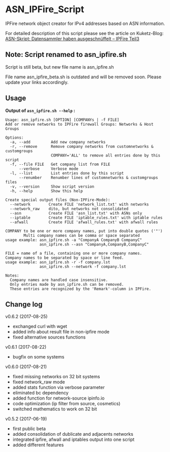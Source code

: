 # ASN_IPFire_Script

IPFire network object creator for IPv4 addresses based on ASN information.

For detailed description of this script please see the article on Kuketz-Blog: [ASN-Skript: Datensammler haben ausgeschnüffelt – IPFire Teil3](https://www.kuketz-blog.de/asn-skript-datensammler-haben-ausgeschnueffelt-ipfire-teil3/)


## Note: Script renamed to asn_ipfire.sh
Script is still beta, but new file name is asn_ipfire.sh

File name asn_ipfire_beta.sh is outdated and will be removed soon. Please update your links accordingly.

## Usage
**Output of 
`asn_ipfire.sh --help` :**
```
Usage: asn_ipfire.sh [OPTION] [COMPANYs | -f FILE]
Add or remove networks to IPFire firewall Groups: Networks & Host Groups

Options:
  -a, --add         Add new company networks
  -r, --remove      Remove company networks from customnetworks & customgroups
                    COMPANY='ALL' to remove all entries done by this script
  -f, --file FILE   Get company list from FILE
      --verbose     Verbose mode
  -l, --list        List entries done by this script
      --renumber    Renumber lines of customnetworks & customgroups files
  -v, --version     Show script version
  -h, --help        Show this help

Create special output files (Non-IPFire-Mode):
  --network        Create FILE 'network_list.txt' with networks
  --network_raw    dito, but networks not consolidated
  --asn            Create FILE 'asn_list.txt' with ASNs only
  --iptable        Create FILE 'iptable_rules.txt' with iptable rules
  --afwall         Create FILE 'afwall_rules.txt' with afwall rules

COMPANY to be one or more company names, put into double quotes ('"')
        Multi company names can be comma or space separated
usage example: asn_ipfire.sh -a "CompanyA CompanyB CompanyC" 
               asn_ipfire.sh --asn "CompanyA,CompanyB,CompanyC" 

FILE = name of a file, containing one or more company names.
Company names to be separated by space or line feed.
usage example: asn_ipfire.sh -r -f company.lst 
               asn_ipfire.sh --network -f company.lst 

Notes:
  Company names are handled case insensitive.
  Only entries made by asn_ipfire.sh can be removed.
  These entries are recognized by the 'Remark'-column in IPFire.
```

## Change log
v0.6.2 (2017-08-25)
- exchanged curl with wget
- added info about result file in non-ipfire mode
- fixed alternative sources functions

v0.6.1 (2017-08-22)
- bugfix on some systems

v0.6.0 (2017-08-21)
- fixed missing networks on 32 bit systems
- fixed network_raw mode
- added stats function via verbose parameter 
- eliminated bc dependency
- added function for network-source ipinfo.io
- code optimization (ip filter from source, cosmetics)
- switched mathematics to work on 32 bit

v0.5.2 (2017-06-19)
- first public beta
- added consolidation of dublicate and adjacents networks
- integrated ipfire, afwall and iptables output into one script
- added different features
